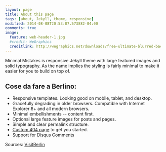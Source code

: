```yaml
---
layout: page
title: About this page
tags: [about, Jekyll, theme, responsive]
modified: 2014-08-08T20:53:07.573882-04:00
comments: true
image:
  feature: web-header-1.jpg
  #credit: WeGraphics
  creditlink: http://wegraphics.net/downloads/free-ultimate-blurred-background-pack/
---
```


Minimal Mistakes is responsive Jekyll theme with large featured images and solid typography. As the name implies the styling is fairly minimal to make it easier for you to build on top of.

## Cose da fare a Berlino:

* Responsive templates. Looking good on mobile, tablet, and desktop.
* Gracefully degrading in older browsers. Compatible with Internet Explorer 8+ and all modern browsers.
* Minimal embellishments -- content first.
* Optional large feature images for posts and pages.
* Simple and clear permalink structure.
* [Custom 404 page](http://mmistakes.github.io/minimal-mistakes/404.html) to get you started.
* Support for Disqus Comments

Sources: <a markdown="0" href="http://www.visitberlin.de/it/luogo/pfaueninsel-e-schloss-pfaueninsel-isola-dei-pavoni-e-castello-dellisola-dei-pavoni" class="btn">VisitBerlin</a>
